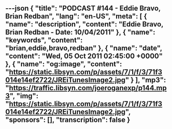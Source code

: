 ---json
{
  "title": "PODCAST #144 - Eddie Bravo, Brian Redban",
  "lang": "en-US",
  "meta": [
    {
      "name": "description",
      "content": "Eddie Bravo, Brian Redban - Date: 10/04/2011"
    },
    {
      "name": "keywords",
      "content": "brian,eddie,bravo,redban"
    },
    {
      "name": "date",
      "content": "Wed, 05 Oct 2011 02:45:00 +0000"
    },
    {
      "name": "og:image",
      "content": "https://static.libsyn.com/p/assets/7/1/f/3/71f3014e14ef2722/JREiTunesImage2.jpg"
    }
  ],
  "mp3": "https://traffic.libsyn.com/joeroganexp/p144.mp3",
  "img": "https://static.libsyn.com/p/assets/7/1/f/3/71f3014e14ef2722/JREiTunesImage2.jpg",
  "sponsors": [],
  "transcription": false
}
---
<episode-header />

<timemark seconds="0" />

<transcribe-call-to-action />

<episode-footer />